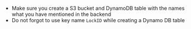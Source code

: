 * Make sure you create a S3 bucket and DynamoDB table with the names what you have mentioned in the backend 
* Do not forgot to use key name `LockID` while creating a Dynamo DB table
